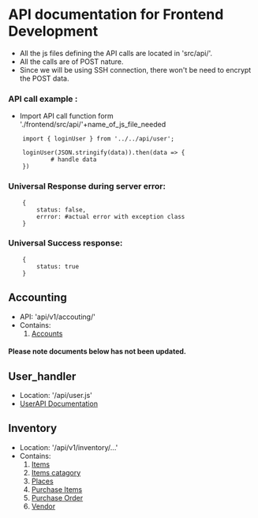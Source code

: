 # API documentation for Frontend Development
- All the js files defining the API calls are located in 'src/api/'.
- All the calls are of POST nature.
- Since we will be using SSH connection, there won't be need to encrypt the POST data.

### API call example : 
- Import API call function form './frontend/src/api/'+name_of_js_file_needed
``` 
    import { loginUser } from '../../api/user';

    loginUser(JSON.stringify(data)).then(data => {
            # handle data
    })
```

### Universal Response during server error: 
```
    {
        status: false,
        errror: #actual error with exception class
    }
```
### Universal Success response: 
```
    {
        status: true
    } 
```

## Accounting
- API: 'api/v1/accouting/'
- Contains:
    1. [Accounts](accounting/accounts.md)




#### Please note documents below has not been updated.
## User_handler 
- Location: '/api/user.js'
- [UserAPI Documentation](users.md)

## Inventory 
- Location: '/api/v1/inventory/...'
- Contains: 
    1. [Items](inventory/item.md)
    2. [Items catagory](inventory/item_catagory.md)
    3. [Places](inventory/place.md)
    4. [Purchase Items](inventory/purchase_item.md)
    5. [Purchase Order](inventory/purchase_order.md)
    6. [Vendor](inventory/vendor.md)

